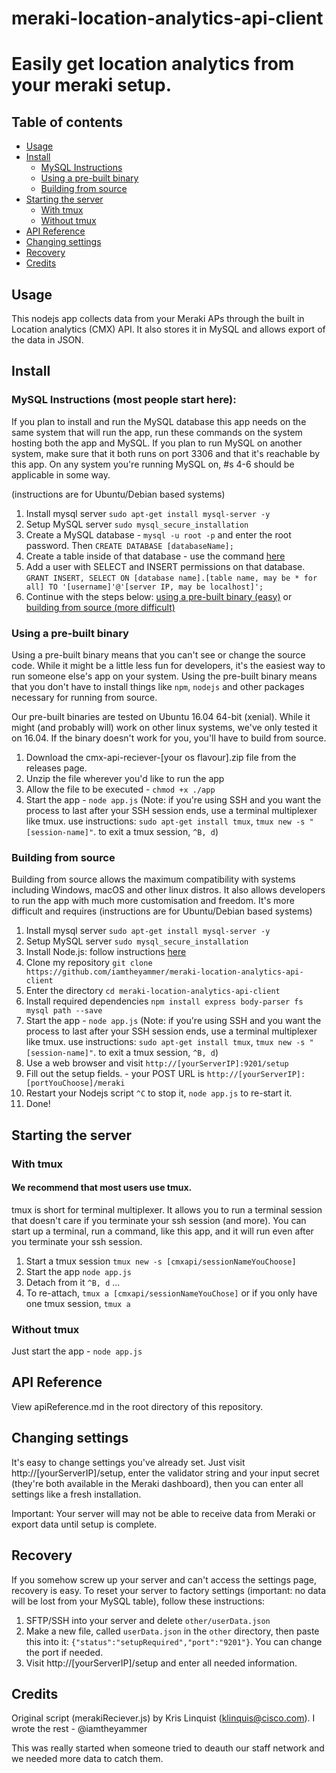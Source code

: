 # meraki-location-analytics-api-client

# Easily get location analytics from your meraki setup.

## Table of contents

- [Usage](#usage)
- [Install](#install)
  - [MySQL Instructions](#mysql-instructions)
  - [Using a pre-built binary](#using-a-pre-built-binary)
  - [Building from source](#building-from-source)
- [Starting the server](#starting-the-server)
  - [With tmux](#with-tmux)
  - [Without tmux](#without-tmux)
- [API Reference](#api-reference)
- [Changing settings](#changing-settings)
- [Recovery](#recovery)
- [Credits](#credits)


## Usage
This nodejs app collects data from your Meraki APs through the built in Location analytics (CMX) API. It also stores it in MySQL and allows export of the data in JSON.

## Install

### MySQL Instructions (most people start here):
If you plan to install and run the MySQL database this app needs on the same system that will run the app, run these commands on the system hosting both the app and MySQL. If you plan to run MySQL on another system, make sure that it both runs on port 3306 and that it's reachable by this app. On any system you're running MySQL on, #s 4-6 should be applicable in some way.

(instructions are for Ubuntu/Debian based systems)

1. Install mysql server `sudo apt-get install mysql-server -y`
2. Setup MySQL server `sudo mysql_secure_installation`
3. Create a MySQL database - `mysql -u root -p` and enter the root password. Then `CREATE DATABASE [databaseName];`
4. Create a table inside of that database - use the command [here](https://pastebin.com/8NeS7j5d)
5. Add a user with SELECT and INSERT permissions on that database. `GRANT INSERT, SELECT ON [database name].[table name, may be * for all] TO '[username]'@'[server IP, may be localhost]';`
6. Continue with the steps below: [using a pre-built binary (easy)](#using-a-pre-built-binary) or [building from source (more difficult)](#building-from-source)

### Using a pre-built binary
Using a pre-built binary means that you can't see or change the source code. While it might be a little less fun for developers, it's the easiest way to run someone else's app on your system. Using the pre-built binary means that you don't have to install things like `npm`, `nodejs` and other packages necessary for running from source.

Our pre-built binaries are tested on Ubuntu 16.04 64-bit (xenial). While it might (and probably will) work on other linux systems, we've only tested it on 16.04. If the binary doesn't work for you, you'll have to build from source.

1. Download the cmx-api-reciever-[your os flavour].zip file from the releases page.
2. Unzip the file wherever you'd like to run the app
3. Allow the file to be executed - `chmod +x ./app`
4. Start the app - `node app.js`
(Note: if you're using SSH and you want the process to last after your SSH session ends, use a terminal multiplexer like tmux. use instructions: `sudo apt-get install tmux`, `tmux new -s "[session-name]"`. to exit a tmux session, `^B, d`)

### Building from source
Building from source allows the maximum compatibility with systems including Windows, macOS and other linux distros. It also allows developers to run the app with much more customisation and freedom. It's more difficult and requires
(instructions are for Ubuntu/Debian based systems)

1. Install mysql server `sudo apt-get install mysql-server -y`
2. Setup MySQL server `sudo mysql_secure_installation`
3. Install Node.js: follow instructions [here](https://nodejs.org/en/download/package-manager/)
4. Clone my repository `git clone https://github.com/iamtheyammer/meraki-location-analytics-api-client`
5. Enter the directory `cd meraki-location-analytics-api-client`
6. Install required dependencies `npm install express body-parser fs mysql path --save`
7. Start the app - `node app.js`
(Note: if you're using SSH and you want the process to last after your SSH session ends, use a terminal multiplexer like tmux. use instructions: `sudo apt-get install tmux`, `tmux new -s "[session-name]"`. to exit a tmux session, `^B, d`)
8. Use a web browser and visit `http://[yourServerIP]:9201/setup`
9. Fill out the setup fields. - your POST URL is `http://[yourServerIP]:[portYouChoose]/meraki`
10. Restart your Nodejs script `^C` to stop it, `node app.js` to re-start it.
11. Done!


## Starting the server

### With tmux
#### We recommend that most users use tmux.

tmux is short for terminal multiplexer. It allows you to run a terminal session that doesn't care if you terminate your ssh session (and more). You can start up a terminal, run a command, like this app, and it will run even after you terminate your ssh session.
1. Start a tmux session `tmux new -s [cmxapi/sessionNameYouChoose]`
2. Start the app `node app.js`
3. Detach from it `^B, d`
...
4. To re-attach, `tmux a [cmxapi/sessionNameYouChose]` or if you only have one tmux session, `tmux a`

### Without tmux
Just start the app - `node app.js`

## API Reference
View apiReference.md in the root directory of this repository.

## Changing settings
It's easy to change settings you've already set. Just visit http://[yourServerIP]/setup, enter the validator string and your input secret (they're both available in the Meraki dashboard), then you can enter all settings like a fresh installation.  

Important: Your server will may not be able to receive data from Meraki or export data until setup is complete.

## Recovery
If you somehow screw up your server and can't access the settings page, recovery is easy.
To reset your server to factory settings (important: no data will be lost from your MySQL table), follow these instructions:

1. SFTP/SSH into your server and delete `other/userData.json`
2. Make a new file, called `userData.json` in the `other` directory, then paste this into it: `{"status":"setupRequired","port":"9201"}`. You can change the port if needed.
3. Visit http://[yourServerIP]/setup and enter all needed information.

## Credits
Original script (merakiReciever.js) by Kris Linquist (klinquis@cisco.com).
I wrote the rest - @iamtheyammer

This was really started when someone tried to deauth our staff network and we needed more data to catch them.
